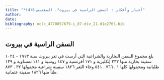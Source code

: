 ```yaml
---
title: "*أخبار وأفكار : السفن الراسية في بيروت*. المقتبس 8(4)"
author: 
date: 
bibliography: oclc_4770057679-i_87-div_21.d1e2765.bib
---
```




##  السفن الراسية في بيروت 


 بلغ مجموع السفن البخارية والشراعية التي أرست في تغر بيروت سنة  ١٩١٣  -  ١٠٢٤  سفينة بخارية منها  ٢٣٢  إنكليزية و  ١٧١  أفرنسية و  ١٤٧  روسية و  ١٤١  نمساوية و  ١٣٩  طليانية ومحمولها كلها  ١  .  ٧٦٦  .  ٥٤١  وجاء الثغر  ١٨٢٦  سفينة شراعية محمولها  ٣٢  .  ٨٧٣  طناً منها  ١٨٢٦  سفينة عثمانية. 

